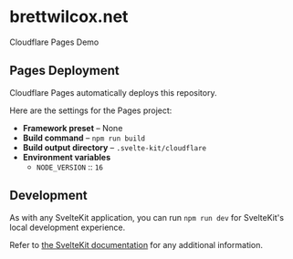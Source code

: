 # brettwilcox.net

Cloudflare Pages Demo

## Pages Deployment

Cloudflare Pages automatically deploys this repository.

Here are the settings for the Pages project:

- **Framework preset** – None
- **Build command** – `npm run build`
- **Build output directory** – `.svelte-kit/cloudflare`
- **Environment variables**
  - `NODE_VERSION` :: `16`

## Development

As with any SvelteKit application, you can run `npm run dev` for SvelteKit's local development experience.

Refer to [the SvelteKit documentation](https://kit.svelte.dev/) for any additional information.
